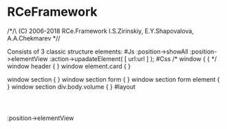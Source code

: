 # RCeFramework
/*/\\
 (C) 2006-2018 RCe.Framework I.S.Zirinskiy, E.Y.Shapovalova, A.A.Chekmarev
\*\//

Consists of 3 classic structure elements:
#Js
:position->showAll
:position->elementView
:action->upadateElement(
	[
	url:url
	]
);
#Css
/*
window 
	{
	{
*/
window header
	{
	}
window element.card
	{
	}

window section
	{
	}
window section form
	{
	}
window section form element
	{
	}
window section div.body.volume
	{
	}
#layout
<window class="flex-full">
	<header></header>
	<element class="card" url="///">
		<header></header>
	</element>
</window>

:position->elementView
<window class="flex-full">
	<header></header>
	<section>
		<form class="header controls">
			<element url="///"></element>
		</form>
		<div class="body volume">
		</div>
	</section>
</window>
